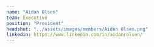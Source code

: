 ```yaml
---
name: "Aidan Olsen"
team: Executive
position: "President"
headshot: "../assets/images/members/Aidan Olsen.png"
linkedin: https://www.linkedin.com/in/aidanrolsen/
---
```

